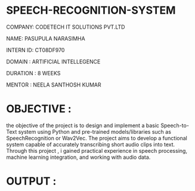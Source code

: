 # SPEECH-RECOGNITION-SYSTEM

COMPANY: CODETECH IT SOLUTIONS PVT.LTD

NAME: PASUPULA NARASIMHA

INTERN ID: CT08DF970

DOMAIN : ARTIFICIAL INTELLEGENCE

DURATION : 8 WEEKS

MENTOR : NEELA SANTHOSH KUMAR

# OBJECTIVE :

the objective  of the project is to design and implement a basic Speech-to-Text system using Python and pre-trained models/libraries such as SpeechRecognition or Wav2Vec. The project aims to develop a functional system capable of accurately transcribing short audio clips into text. Through this project , i  gained practical experience in speech processing, machine learning integration, and working with audio data. 

# OUTPUT :

